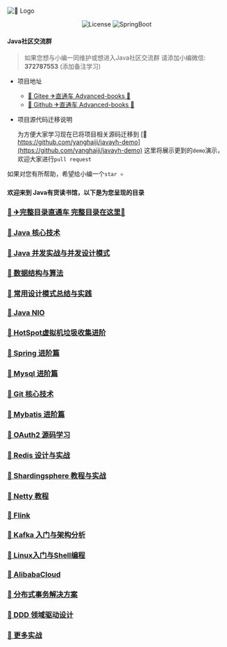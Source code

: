 ![🔖 Logo](doc/logo/book.jpg)

<p align="center">
  <img src='https://img.shields.io/npm/l/license' alt='License'/>
  <img src="https://img.shields.io/badge/Spring%20Boot-2.3.1.RELEASE-borightgreen" alt="SpringBoot"/>
</p>

#### Java社区交流群
> 如果您想与小编一同维护或想进入Java社区交流群 
> 请添加小编微信: **372787553** (添加备注学习)
- 项目地址
    - [🔖 Gitee ✈直通车 Advanced-books 🌻](https://gitee.com/YangHaiJi/Advanced-books)
    - [🔖 Github ✈直通车 Advanced-books 🌻](https://github.com/yanghaiji/Advanced-books)
- 项目源代码迁移说明 
    
    为方便大家学习现在已将项目相关源码迁移到 [🔖 https://github.com/yanghaiji/javayh-demo](https://github.com/yanghaiji/javayh-demo) 
    这里将展示更到的`demo`演示，欢迎大家进行`pull request`

如果对您有所帮助，希望给小编一个`star ⭐`

#### 欢迎来到 Java有货读书馆，以下是为您呈现的目录

### [🔖 ✈完整目录直通车 完整目录在这里🌻](note/README.md)

### [🔖 Java 核心技术](note/java/README.md)
### [🔖 Java 并发实战与并发设计模式](note/java/concurrency/README.md)   
### [🔖 数据结构与算法](note/datastructureAlgorithm/README.md)  
### [🔖 常用设计模式总结与实践](note/designPattern/README.md)  
### [🔖 Java NIO](note/java/README.md)   
### [🔖 HotSpot虚拟机垃圾收集进阶](note/jvm/README.md)
### [🔖 Spring 进阶篇](note/spring/README.md)
### [🔖 Mysql 进阶篇](note/mysql/README.md)
### [🔖 Git 核心技术](note/git/README.md)
### [🔖 Mybatis 进阶篇](note/mybatis/README.md)  
### [🔖 OAuth2 源码学习](note/oauth/README.md)
### [🔖 Redis 设计与实战](note/redis/README.md)
### [🔖 Shardingsphere 教程与实战](note/shardingsphere/README.md)
### [🔖 Netty 教程](note/netty/README.md)
### [🔖 Flink](note/flink/README.md) 
### [🔖 Kafka 入门与架构分析](note/kafka/README.md) 
### [🔖 Linux入门与Shell编程](note/linux/README.md)
### [🔖 AlibabaCloud](note/nacos/README.md)
### [🔖 分布式事务解决方案](note/transaction/README.md)
### [🔖 DDD 领域驱动设计](note/ddd/README.md)
### [🔖 更多实战](note/actualCombat/README.md)
